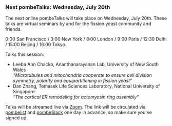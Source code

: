 ### Next pombeTalks: Wednesday, July 20th
<!-- pombase_flags: frontpage -->
<!-- newsfeed_thumbnail: PombeTalks32px.png -->

The next online pombeTalks will take place on Wednesday, July 20th.
These talks are virtual seminars by and for the fission yeast
community and friends.

0:00 San Francisco / 3:00 New York / 8:00 London / 9:00 Paris / 12:30 Delhi / 15:00 Beijing / 16:00 Tokyo.

Talks this session:

 - Leeba Ann Chacko, Ananthanarayanan Lab, University of New South Wales \
   *“Microtubules and mitochondria cooperate to ensure cell division symmetry, polarity and equipartitioning in fission yeast”*
 - Dan Zhang, Temasek Life Sciences Laboratory, National University of Singapore \
   *“The cortical ER remodeling for actomyosin ring assembly”*

Talks will be streamed live via [Zoom](https://zoom.us/). The link
will be circulated via
[pombelist](https://lists.cam.ac.uk/mailman/listinfo/ucam-pombelist)
and [pombeSlack](http://spombe.slack.com) one day in advance, so make sure you've signed up.
